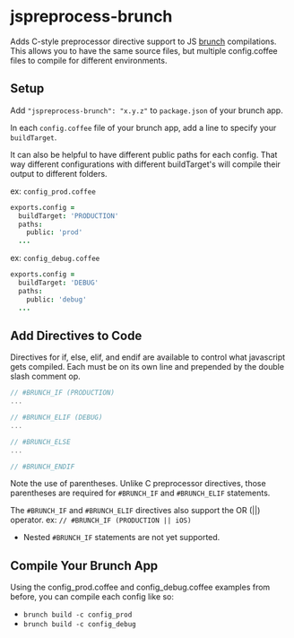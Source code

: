 # jspreprocess-brunch
Adds C-style preprocessor directive support to JS [brunch](http://brunch.io) compilations. This allows you to have the same source files, but multiple config.coffee files to compile for different environments.

## Setup
Add `"jspreprocess-brunch": "x.y.z"` to `package.json` of your brunch app.

In each `config.coffee` file of your brunch app, add a line to specify your `buildTarget`.

It can also be helpful to have different public paths for each config. That way different configurations with different buildTarget's will compile their output to different folders.

ex: `config_prod.coffee`
```coffeescript
exports.config =
  buildTarget: 'PRODUCTION'
  paths:
    public: 'prod'
  ...
```

ex: `config_debug.coffee`
```coffeescript
exports.config =
  buildTarget: 'DEBUG'
  paths:
    public: 'debug'
  ...
```

## Add Directives to Code
Directives for if, else, elif, and endif are available to control what javascript gets compiled. Each must be on its own line and prepended by the double slash comment op. 

```javascript
// #BRUNCH_IF (PRODUCTION)
...

// #BRUNCH_ELIF (DEBUG)
...

// #BRUNCH_ELSE
...

// #BRUNCH_ENDIF
```

Note the use of parentheses. Unlike C preprocessor directives, those parentheses are required for `#BRUNCH_IF` and `#BRUNCH_ELIF` statements.

The `#BRUNCH_IF` and `#BRUNCH_ELIF` directives also support the OR (||) operator.
ex: `// #BRUNCH_IF (PRODUCTION || iOS)`

* Nested `#BRUNCH_IF` statements are not yet supported.

## Compile Your Brunch App
Using the config_prod.coffee and config_debug.coffee examples from before, you can compile each config like so:

* `brunch build -c config_prod`
* `brunch build -c config_debug`
